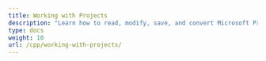 ```yaml
---
title: Working with Projects
description: "Learn how to read, modify, save, and convert Microsoft Project MPP/XML files, edit properties of the tasks, resource, and resource assignments using Aspose.Tasks for C++ API."
type: docs
weight: 10
url: /cpp/working-with-projects/
---
```


